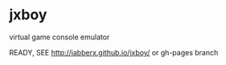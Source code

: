 # jxboy
virtual game console emulator

READY, SEE http://jabberx.github.io/jxboy/
or gh-pages branch
